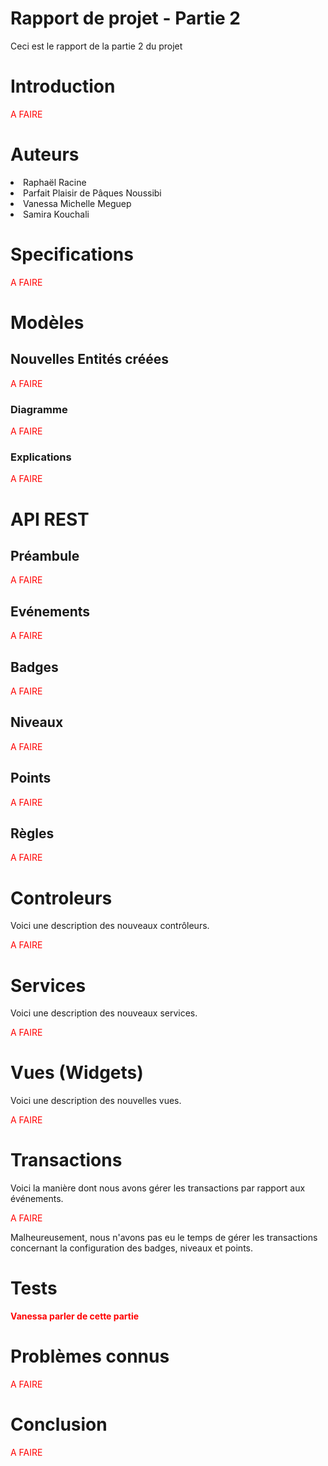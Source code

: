 # Rapport de projet - Partie 2
Ceci est le rapport de la partie 2 du projet

# Introduction
<font color=red>A FAIRE</font>

# Auteurs
<li>Raphaël Racine
<li>Parfait Plaisir de Pâques Noussibi
<li>Vanessa Michelle Meguep
<li>Samira Kouchali

# Specifications
<font color=red>A FAIRE</font>

# Modèles
## Nouvelles Entités créées
<font color=red>A FAIRE</font>

### Diagramme
<font color=red>A FAIRE</font>

### Explications
<font color=red>A FAIRE</font>

# API REST

## Préambule

<font color=red>A FAIRE</font>

## Evénements

<font color=red>A FAIRE</font>

## Badges

<font color=red>A FAIRE</font>

## Niveaux

<font color=red>A FAIRE</font>

## Points

<font color=red>A FAIRE</font>

## Règles

<font color=red>A FAIRE</font>

# Controleurs
Voici une description des nouveaux contrôleurs.

<font color=red>A FAIRE</font>

# Services
Voici une description des nouveaux services.

<font color=red>A FAIRE</font>

# Vues (Widgets)
Voici une description des nouvelles vues.

<font color=red>A FAIRE</font>

# Transactions
Voici la manière dont nous avons gérer les transactions par rapport aux
événements.

<font color=red>A FAIRE</font>

Malheureusement, nous n'avons pas eu le temps de gérer les transactions
concernant la configuration des badges, niveaux et points.

# Tests
<b><font color=red>Vanessa parler de cette partie</font></b>

# Problèmes connus
<font color=red>A FAIRE</font>

# Conclusion
<font color=red>A FAIRE</font>




